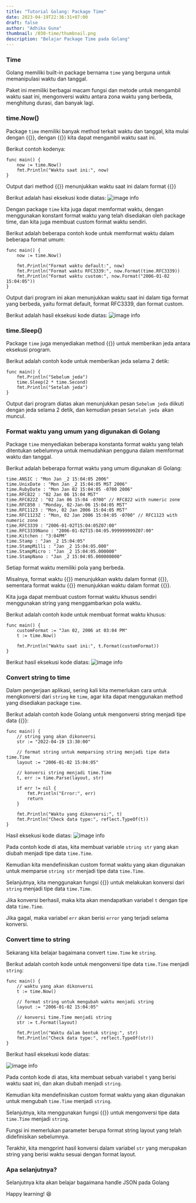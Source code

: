 ```yaml
---
title: "Tutorial Golang: Package Time"
date: 2023-04-19T22:36:31+07:00
draft: false
author: "Adhika Guna"
thumbnail: /030-time/thumbnail.png
description: "Belajar Package Time pada Golang"
---
```




### Time

Golang memiliki built-in package bernama `time` yang berguna untuk memanipulasi waktu dan tanggal. 

Paket ini memiliki berbagai macam fungsi dan metode untuk mengambil waktu saat ini, mengonversi waktu antara zona waktu yang berbeda, menghitung durasi, dan banyak lagi.

### time.Now()

Package `time` memiliki banyak method terkait waktu dan tanggal, kita mulai dengan {{<singlelinecodeblock text="time.Now()">}}, dengan {{<singlelinecodeblock text="time.Now()">}} kita dapat mengambil waktu saat ini.

Berikut contoh kodenya:

```golang
func main() {
    now := time.Now()
    fmt.Println("Waktu saat ini:", now)
}
```
Output dari method {{<singlelinecodeblock text="time.Now()">}} menunjukkan waktu saat ini dalam format {{<singlelinecodeblock text="YYYY-MM-DD HH:mm:ss.ffffff +0000 UTC">}} 

Berikut adalah hasi eksekusi kode diatas:
![image info](/030-time/pict1.jpeg)


Dengan package `time` kita juga dapat memformat waktu, dengan menggunakan konstant format waktu yang telah disediakan oleh package time, dan kita juga membuat custom format waktu sendiri.

Berikut adalah beberapa contoh kode untuk memformat waktu dalam beberapa format umum:
```golang
func main() {
    now := time.Now()

    fmt.Println("Format waktu default:", now)
    fmt.Println("Format waktu RFC3339:", now.Format(time.RFC3339))
    fmt.Println("Format waktu custom:", now.Format("2006-01-02 15:04:05"))
}
```
Output dari program ini akan menunjukkan waktu saat ini dalam tiga format yang berbeda, yaitu format default, format RFC3339, dan format custom.

Berikut adalah hasil eksekusi kode diatas:
![image info](/030-time/pict2.jpeg)

### time.Sleep()

Package `time` juga menyediakan method {{<singlelinecodeblock text="time.Sleep()">}} untuk memberikan jeda antara eksekusi program. 

Berikut adalah contoh kode untuk memberikan jeda selama 2 detik:
```golang
func main() {
    fmt.Println("Sebelum jeda")
    time.Sleep(2 * time.Second)
    fmt.Println("Setelah jeda")
}
```

Output dari program diatas akan menunjukkan pesan `Sebelum jeda` diikuti dengan jeda selama 2 detik, dan kemudian pesan `Setelah jeda `akan muncul.



### Format waktu yang umum yang digunakan di Golang

Package `time` menyediakan beberapa konstanta format waktu yang telah ditentukan sebelumnya untuk memudahkan pengguna dalam memformat waktu dan tanggal. 

Berikut adalah beberapa format waktu yang umum digunakan di Golang:

```golang
time.ANSIC : "Mon Jan _2 15:04:05 2006"
time.UnixDate : "Mon Jan _2 15:04:05 MST 2006"
time.RubyDate : "Mon Jan 02 15:04:05 -0700 2006"
time.RFC822 : "02 Jan 06 15:04 MST"
time.RFC822Z : "02 Jan 06 15:04 -0700" // RFC822 with numeric zone
time.RFC850 : "Monday, 02-Jan-06 15:04:05 MST"
time.RFC1123 : "Mon, 02 Jan 2006 15:04:05 MST"
time.RFC1123Z : "Mon, 02 Jan 2006 15:04:05 -0700" // RFC1123 with numeric zone
time.RFC3339 : "2006-01-02T15:04:05Z07:00"
time.RFC3339Nano : "2006-01-02T15:04:05.999999999Z07:00"
time.Kitchen : "3:04PM"
time.Stamp : "Jan _2 15:04:05"
time.StampMilli : "Jan _2 15:04:05.000"
time.StampMicro : "Jan _2 15:04:05.000000"
time.StampNano : "Jan _2 15:04:05.000000000"
```

Setiap format waktu memiliki pola yang berbeda. 

Misalnya, format waktu {{<singlelinecodeblock text="time.RFC3339">}} menunjukkan waktu dalam format {{<singlelinecodeblock text="2006-01-02T15:04:05Z07:00">}}, sementara format waktu {{<singlelinecodeblock text="time.Kitchen">}} menunjukkan waktu dalam format {{<singlelinecodeblock text="3:04PM">}}.

Kita juga dapat membuat custom format waktu khusus sendiri menggunakan string yang menggambarkan pola waktu. 

Berikut adalah contoh kode untuk membuat format waktu khusus:

```golang
func main() {
    customFormat := "Jan 02, 2006 at 03:04 PM"
    t := time.Now()

    fmt.Println("Waktu saat ini:", t.Format(customFormat))
}
```

Berikut hasil eksekusi kode diatas:
![image info](/030-time/pict3.jpeg)


### Convert string to time

Dalam pengerjaan aplikasi, sering kali kita memerlukan cara untuk mengkonversi dari `string` ke `time`, agar kita dapat menggunakan method yang disediakan package `time`.

Berikut adalah contoh kode Golang untuk mengonversi string menjadi tipe data {{<singlelinecodeblock text="time.Time">}}:

```golang
func main() {
    // string yang akan dikonversi
    str := "2022-04-19 13:30:00"

    // format string untuk memparsing string menjadi tipe data time.Time
    layout := "2006-01-02 15:04:05"

    // konversi string menjadi time.Time
    t, err := time.Parse(layout, str)

    if err != nil {
        fmt.Println("Error:", err)
        return
    }

    fmt.Println("Waktu yang dikonversi:", t)
	fmt.Println("Check data type:", reflect.TypeOf(t))
}
```

Hasil eksekusi kode diatas:
![image info](/030-time/pict4.jpeg)

Pada contoh kode di atas, kita membuat variable `string str` yang akan diubah menjadi tipe data `time.Time`. 

Kemudian kita mendefinisikan custom format waktu yang akan digunakan untuk memparse `string str` menjadi tipe data `time.Time`. 

Selanjutnya, kita menggunakan fungsi {{<singlelinecodeblock text="time.Parse()">}} untuk melakukan konversi dari `string` menjadi tipe data `time.Time`. 

Jika konversi berhasil, maka kita akan mendapatkan variabel `t` dengan tipe data `time.Time`. 

Jika gagal, maka variabel `err` akan berisi `error` yang terjadi selama konversi.


### Convert time to string

Sekarang kita belajar bagaimana convert `time.Time` ke `string`.

Berikut adalah contoh kode untuk mengonversi tipe data `time.Time` menjadi `string`:
```golang
func main() {
    // waktu yang akan dikonversi
    t := time.Now()

    // format string untuk mengubah waktu menjadi string
    layout := "2006-01-02 15:04:05"

    // konversi time.Time menjadi string
    str := t.Format(layout)

    fmt.Println("Waktu dalam bentuk string:", str)
    fmt.Println("Check data type:", reflect.TypeOf(str))
}
```
Berikut hasil eksekusi kode diatas:

![image info](/030-time/pict5.jpeg)

Pada contoh kode di atas, kita membuat sebuah variabel `t` yang berisi waktu saat ini, dan akan diubah menjadi `string`. 

Kemudian kita mendefinisikan custom format waktu yang akan digunakan untuk mengubah `time.Time` menjadi `string`.

Selanjutnya, kita menggunakan fungsi {{<singlelinecodeblock text="time.Format()">}} untuk mengonversi tipe data `time.Time` menjadi `string`. 

Fungsi ini memerlukan parameter berupa format string layout yang telah didefinisikan sebelumnya.

Terakhir, kita mengprint hasil konversi dalam variabel `str` yang merupakan string yang berisi waktu sesuai dengan format layout.

### Apa selanjutnya?
Selanjutnya kita akan belajar bagaimana handle JSON pada Golang

Happy learning! 😆
